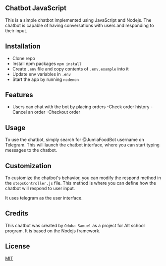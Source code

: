 ## Chatbot JavaScript

This is a simple chatbot implemented using JavaScript and Nodejs. The chatbot is capable of having conversations with users and responding to their input.

## Installation

- Clone repo
- Install npm packages `npm install`
- Create `.env` file and copy contents of `.env.example` into it
- Update env variables in `.env`
- Start the app by running `nodemon`

## Features

- Users can chat with the bot by placing orders
  -Check order history
  -Cancel an order
  -Checkout order

## Usage

To use the chatbot, simply search for @JumiaFoodBot username on Telegram. This will launch the chatbot interface, where you can start typing messages to the chatbot.

## Customization

To customize the chatbot's behavior, you can modify the respond method in the `stepsController.js` file. This method is where you can define how the chatbot will respond to user input.

It uses telegram as the user interface.

## Credits

This chatbot was created by `Oduba Samuel` as a project for Alt school program. It is based on the Nodejs framework.

## License

[MIT](LICENSE)

[appveyor-image]: https://badgen.net/appveyor/ci/dougwilson/express/master?label=windows
[appveyor-url]: https://ci.appveyor.com/project/dougwilson/express
[coveralls-image]: https://badgen.net/coveralls/c/github/expressjs/express/master
[coveralls-url]: https://coveralls.io/r/expressjs/express?branch=master
[github-actions-ci-image]: https://badgen.net/github/checks/expressjs/express/master?label=linux
[github-actions-ci-url]: https://github.com/expressjs/express/actions/workflows/ci.yml
[npm-downloads-image]: https://badgen.net/npm/dm/express
[npm-downloads-url]: https://npmcharts.com/compare/express?minimal=true
[npm-install-size-image]: https://badgen.net/packagephobia/install/express
[npm-install-size-url]: https://packagephobia.com/result?p=express
[npm-url]: https://npmjs.org/package/express
[npm-version-image]: https://badgen.net/npm/v/express
